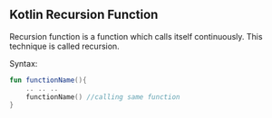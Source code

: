 
## Kotlin Recursion Function
Recursion function is a function which calls itself continuously. This technique is called recursion.

Syntax:
```kotlin
fun functionName(){    
    .. .. ..  
    functionName() //calling same function  
}    
```








